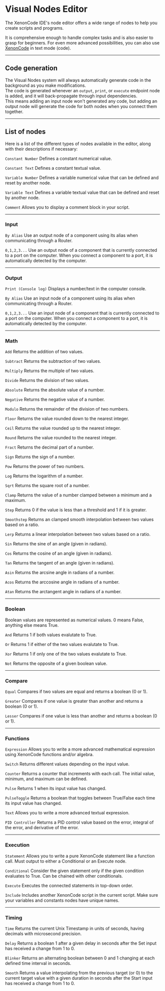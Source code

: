 # Visual Nodes Editor
The XenonCode IDE's node editor offers a wide range of nodes to help you create scripts and programs.

It is comprehensive enough to handle complex tasks and is also easier to grasp for beginners. For even more advanced possibilities, you can also use [XenonCode](documentation.md) in text mode (code).

---
## Code generation

The Visual Nodes system will always automatically generate code in the background as you make modifications.  
The code is generated whenever an `output`, `print`, or `execute` endpoint node is added, and it will back-propagate through input dependencies.  
This means adding an input node won't generated any code, but adding an output node will generate the code for both nodes when you connect them together.  

---
## List of nodes

Here is a list of the different types of nodes available in the editor, along with their descriptions if necessary:

`Constant Number` Defines a constant numerical value.

`Constant Text` Defines a constant textual value.

`Variable Number` Defines a variable numerical value that can be defined and reset by another node.

`Variable Text` Defines a variable textual value that can be defined and reset by another node.

`Comment` Allows you to display a comment block in your script.

---
### Input
`By Alias` Use an output node of a component using its alias when communicating through a Router.

`0,1,2,3...` Use an output node of a component that is currently connected to a port on the computer. When you connect a component to a port, it is automatically detected by the computer.

---
### Output
`Print (Console log)` Displays a number/text in the computer console.

`By Alias` Use an input node of a component using its alias when communicating through a Router.

`0,1,2,3...` Use an input node of a component that is currently connected to a port on the computer. When you connect a component to a port, it is automatically detected by the computer.

---
### Math
`Add` Returns the addition of two values.

`Subtract` Returns the subtraction of two values.

`Multiply` Returns the multiple of two values.

`Divide` Returns the division of two values.

`Absolute` Returns the absolute value of a number.

`Negative` Returns the negative value of a number.

`Modulo` Returns the remainder of the division of two numbers.

`Floor` Returns the value rounded down to the nearest integer.

`Ceil` Returns the value rounded up to the nearest integer.

`Round` Returns the value rounded to the nearest integer.

`Fract` Returns the decimal part of a number.

`Sign` Returns the sign of a number.

`Pow` Returns the power of two numbers.

`Log` Returns the logarithm of a number.

`Sqrt` Returns the square root of a number.

`Clamp` Returns the value of a number clamped between a minimum and a maximum.

`Step` Returns 0 if the value is less than a threshold and 1 if it is greater.

`Smoothstep` Returns an clamped smooth interpolation between two values based on a ratio.

`Lerp` Returns a linear interpolation between two values based on a ratio.

`Sin` Returns the sine of an angle (given in radians).

`Cos` Returns the cosine of an angle (given in radians).

`Tan` Returns the tangent of an angle (given in radians).

`Asin` Returns the arcsine angle in radians of a number.

`Acos` Returns the arccosine angle in radians of a number.

`Atan` Returns the arctangent angle in radians of a number.

---
### Boolean
Boolean values are represented as numerical values. 0 means False, anything else means True.

`And` Returns 1 if both values evalutate to True.

`Or` Returns 1 if either of the two values evalutate to True.

`Xor` Returns 1 if only one of the two values evalutate to True.

`Not` Returns the opposite of a given boolean value.

---
### Compare
`Equal` Compares if two values are equal and returns a boolean (0 or 1).

`Greater` Compares if one value is greater than another and returns a boolean (0 or 1).

`Lesser` Compares if one value is less than another and returns a boolean (0 or 1).

---
### Functions
`Expression` Allows you to write a more advanced mathematical expression using XenonCode functions and/or algebra.

`Switch` Returns different values depending on the input value.

`Counter` Returns a counter that increments with each call. The initial value, minimum, and maximum can be defined.

`Pulse` Returns 1 when its input value has changed.

`PulseToggle` Returns a boolean that toggles between True/False each time its input value has changed.

`Text` Allows you to write a more advanced textual expression.

`PID Controller` Returns a PID control value based on the error, integral of the error, and derivative of the error.

---
### Execution
`Statement` Allows you to write a pure XenonCode statement like a function call. Must output to either a Conditional or an Execute node.

`Conditional` Consider the given statement only if the given condition evaluates to True. Can be chained with other conditionals.

`Execute` Executes the connected statements in top-down order.

`Include` Includes another XenonCode script in the current script. Make sure your variables and constants nodes have unique names.

---
### Timing

`Time` Returns the current Unix Timestamp in units of seconds, having decimals with microsecond precision.

`Delay` Returns a boolean 1 after a given delay in seconds after the Set input has received a change from 1 to 0.

`Blinker` Returns an alternating boolean between 0 and 1 changing at each defined time interval in seconds.

`Smooth` Returns a value interpolating from the previous target (or 0) to the current target value with a given duration in seconds after the Start input has received a change from 1 to 0.
